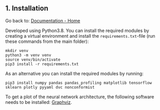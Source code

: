 ## 1. Installation

Go back to: [Documentation - Home](https://github.com/SINTEF-9012/Erdre/blob/master/docs/index.md)

Developed using Python3.8. You can install the required modules by creating a
virtual environment and install the `requirements.txt`-file (run these commands
from the main folder):

```
mkdir venv
python3 -m venv venv
source venv/bin/activate
pip3 install -r requirements.txt
```

As an alternative you can install the required modules by running:

```
pip3 install numpy pandas pandas_profiling matplotlib tensorflow sklearn plotly pyyaml dvc nonconformist
```

To get a plot of the neural network architecture, the following software needs
to be installed: [Graphviz](https://graphviz.org/about/).
